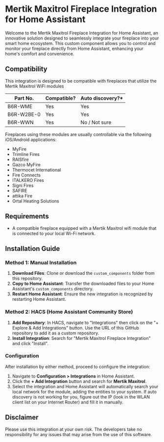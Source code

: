 # Mertik Maxitrol Fireplace Integration for Home Assistant

Welcome to the Mertik Maxitrol Fireplace Integration for Home Assistant, an innovative solution designed to seamlessly integrate your fireplace into your smart home ecosystem. This custom component allows you to control and monitor your fireplace directly from Home Assistant, enhancing your home's comfort and convenience. 

## **Compatibility**

This integration is designed to be compatible with fireplaces that utilize the Mertik Maxitrol WiFi modules

| Part No.     	| Compatible? 	| Auto discovery?* 	|
|--------------	|-------------	|------------------	|
| B6R-WME      	| Yes         	| Yes              	|
| B6R-W2BE-0   	| Yes         	| Yes              	|
| B6R-WWN 	    | Yes         	| No / Not sure    	|

Fireplaces using these modules are usually controllable via the following iOS/Android applications:

- MyFire
- Trimline Fires
- RAISfire
- Gazco MyFire
- Thermocet International
- Fire Connects
- ITALKERO Fires
- Signi Fires
- SAFIRE
- attika Fire
- Ortal Heating Solutions


## **Requirements**

- A compatible fireplace equipped with a Mertik Maxitrol wifi module that is connected to your local Wi-Fi network.

## **Installation Guide**

### **Method 1: Manual Installation**
1. **Download Files**: Clone or download the `custom_components` folder from this repository.
2. **Copy to Home Assistant**: Transfer the downloaded files to your Home Assistant's `custom_components` directory.
3. **Restart Home Assistant**: Ensure the new integration is recognized by restarting Home Assistant.

### **Method 2: HACS (Home Assistant Community Store)**
1. **Add Repository**: In HACS, navigate to "Integrations" then click on the "+ Explore & Add Integrations" button. Use the URL of this GitHub repository to add it as a custom repository.
2. **Install Integration**: Search for "Mertik Maxitrol Fireplace Integration" and click "Install".

### **Configuration**
After installation by either method, proceed to configure the integration:
1. Navigate to **Configuration > Integrations** in Home Assistant.
2. Click the **+ Add Integration** button and search for **Mertik Maxitrol**.
3. Select the integration and Home Assistant will automatically search your local network for the module, adding the entities to your system. If auto discovery is not working for you, figure out the IP (look in the WLAN client list on your Internet Router) and fill it in manually.

## **Disclaimer**

Please use this integration at your own risk. The developers take no responsibility for any issues that may arise from the use of this software.
